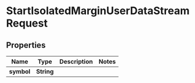 

# StartIsolatedMarginUserDataStreamRequest


## Properties

| Name | Type | Description | Notes |
|------------ | ------------- | ------------- | -------------|
|**symbol** | **String** |  |  |



